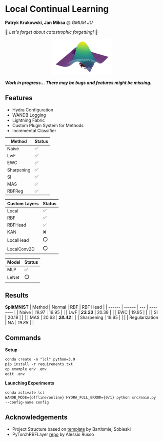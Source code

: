 # Local Continual Learning
**Patryk Krukowski, Jan Miksa** @ *GMUM JU*

🚀 *Let's forget about catastrophic forgetting!* 🚀

<p align="center"><img src="rbf.png" alt="rbf" width="200"/></p>

***Work in progress... There may be bugs and features might be missing.***

## Features
- Hydra Configuration
- WANDB Logging
- Lightning Fabric
- Custom Plugin System for Methods
- Incremental Classifier

| Method | Status |
| ------ | -- |
| Naive | ✅ |
| LwF | ✅ |
| EWC | ✅ |
| Sharpening | ✅ |
| SI | ✅ |
| MAS | ✅ |
| RBFReg | ✅ |

| Custom Layers | Status |
| ------ | -- |
| Local | ✅ |
| RBF | ✅ |
| RBFHead | ✅ |
| KAN | ❌ |
| LocalHead | ⭕️ |
| LocalConv2D | ⭕️ |

| Model | Status |
| ------ | -- |
| MLP | ✅ |
| LeNet | ⭕️ |

## Results
**SplitMNIST**
| Method | Normal | RBF | RBF Head |
| ------ | ------ | --- | -------- |
| Naive | *19.97* | 19.95 | |
| LwF | ***23.23*** | 20.38 | |
| EWC | 19.95 | | |
| SI | 20.19 | | |
| MAS | 20.63 | ***28.42*** | |
| Sharpening | 19.95 | | |
| Regularization | NA | *19.88* | |

## Commands
**Setup**
```
conda create -n "lcl" python=3.9
pip install -r requirements.txt
cp example.env .env
edit .env
```

**Launching Experiments**
```
conda activate lcl
WANDB_MODE={offline/online} HYDRA_FULL_ERROR={0/1} python src/main.py --config-name config 
```

## Acknowledgements
- Project Structure based on [template](https://github.com/sobieskibj/templates/tree/master) by Bartłomiej Sobieski
- PyTorchRBFLayer [repo](https://github.com/rssalessio/PytorchRBFLayer) by Alessio Russo
